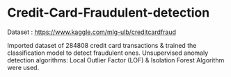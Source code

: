 # Credit-Card-Fraudulent-detection

Dataset : https://www.kaggle.com/mlg-ulb/creditcardfraud 

Imported dataset of 284808 credit card transactions & trained the classification model to detect fraudulent ones.
Unsupervised anomaly detection algorithms: Local Outlier Factor (LOF) & Isolation Forest Algorithm were used.
